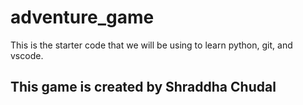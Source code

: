 # adventure_game
This is the starter code that we will be using to learn python, git, and vscode.

## This game is created by Shraddha Chudal